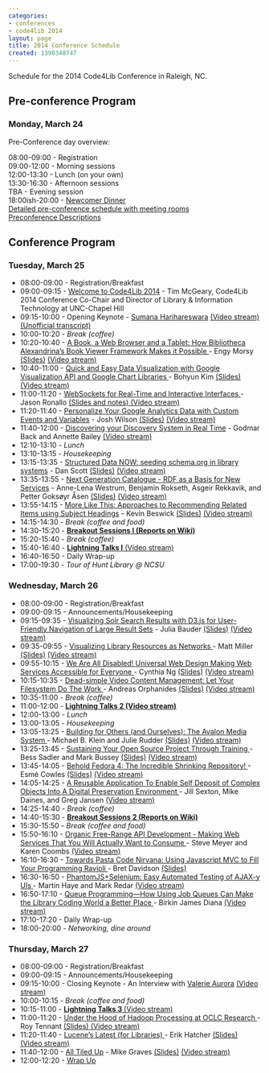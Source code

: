 ```yaml
---
categories:
- conferences
- code4lib 2014
layout: page
title: 2014 Conference Schedule
created: 1390348747
---
```

<p>Schedule for the 2014 Code4Lib Conference in Raleigh, NC.</p>

<!--break-->
<h2 id="conf"><strong>Pre-conference Program</strong></h2>
<h3><span class="date">Monday, March 24</span></h3>
<dl class="day">
<p><span class="date">Pre-Conference day overview:</span></p>
<dt class="vevent">08:00-09:00
- <span class="summary">Registration</span></dt>
<dt class="vevent">09:00-12:00 - <span class="summary">Morning
sessions</span></dt>
<dt class="vevent">12:00-13:30 - <span class="summary">Lunch (on your
own)</span></dt>
<dt class="vevent">13:30-16:30 - <span class="summary">Afternoon
sessions</span></dt>
<dt class="vevent">TBA - <span class="summary">Evening session</span></dt>
<dt class="vevent">18:00ish-20:00 -
  <span class="summary">
    <a href="http://wiki.code4lib.org/index.php/2014_Social_Activities#Newcomer_Dinner.2C_Monday_3.2F24"
    target="blank">
      Newcomer Dinner
    </a>
  </span>
</dt>
<dt class="vevent"><a href="http://adjam.github.io/c4lstatic/">Detailed
pre-conference schedule with meeting rooms</a></dt>
<dt class="vevent"><a href="http://wiki.code4lib.org/index.php/2014_preconference_proposals">Preconference
Descriptions</a></dt>

</dl>

<h2 id="conf"><strong>Conference Program</strong></h2>
<h3><span class="date">Tuesday, March 25</span></h3>
<ul>
<li>08:00-09:00 - Registration/Breakfast</li>
<li>09:00-09:15 -
  <a href="/files/Welcome-to-C4L2014.pptx">
    Welcome to Code4Lib 2014</a>
  - Tim McGeary, Code4Lib 2014 Conference Co-Chair and Director of
  Library & Information Technology at UNC-Chapel Hill
</li>
<li>09:15-10:00 - Opening Keynote -
  <a href="http://www.harihareswara.net/">Sumana Harihareswara</a>
  <a href="http://www.youtube.com/watch?v=_8MJATYsqbY">
    (Video stream) 
  <a href="http://wiki.code4lib.org/index.php/2014_Keynote_by_Sumana_Harihareswara">(Unofficial transcript)
  </a>
</li>
<li>10:00-10:20 - <em>Break (coffee)</em></li>
<li>10:20-10:40 -
  <a href="/conference/2014/omar">A Book, a Web Browser and a
    Tablet: How Bibliotheca Alexandrina’s Book Viewer Framework Makes it
    Possible
  </a>
  - Engy Morsy
  <a href="/files/kim-c4l14.pptx">(Slides)</a>
  <a href="http://www.youtube.com/watch?v=_8MJATYsqbY&feature=share&t=58m">
    (Video stream)
  </a>
</li>
<li>10:40-11:00 -
  <a href="/conference/2014/kim">
    Quick and Easy Data Visualization with Google Visualization API and
    Google Chart Libraries
  </a>
  - Bohyun Kim
  <a href="/files/kim-c4l14.pptx">(Slides)</a>
  <a href="http://www.youtube.com/watch?v=_8MJATYsqbY&feature=share&t=1h10m6s">
    (Video stream)
  </a>
</li>
<li>11:00-11:20 -
  <a href="/conference/2014/ronallo">
    WebSockets for Real-Time and Interactive Interfaces
  </a>
  - Jason Ronallo
  <a href="http://ronallo.com/presentations/code4lib-2014-websockets/">
    (Slides and notes)
  </a>
  <a href="http://www.youtube.com/watch?v=_8MJATYsqbY&feature=share&t=1h25m37s">
    (Video stream)</a>
</li>
<li>11:20-11:40 - <a href="/conference/2014/wilson">Personalize Your Google
    Analytics Data with Custom Events and Variables</a> - Josh
    Wilson <a href="/files/Wilson-c4l14.pdf">(Slides)</a> <a href="http://www.youtube.com/watch?v=_8MJATYsqbY&feature=share&t=1h41m59s">(Video
    stream)</a></li>
<li>11:40-12:00 - <a href="/conference/2014/back">Discovering your Discovery
    System in Real Time</a> - Godmar Back and Annette
    Bailey <a href="http://www.youtube.com/watch?v=_8MJATYsqbY&feature=share&t=1h59m25s">(Video
    stream)</a></li>
<li>12:10-13:10 - <em>Lunch</em></li>
<li>13:10-13:15 - <em>Housekeeping</em></li>
<li>13:15-13:35 - <a href="/conference/2014/scott">Structured Data NOW:
    seeding schema.org in library systems</a> - Dan
    Scott <a href="http://goo.gl/Z3PWwS">(Slides)</a> <a href="http://www.youtube.com/watch?v=fCaBnzZZDug&feature=share&t=2m3s">(Video
    stream)</a></li>
<li>13:35-13:55 - <a href="/conference/2014/westrum">Next Generation Catalogue
- RDF as a Basis for New Services</a> - Anne-Lena Westrum, Benjamin Rokseth,
Asgeir Rekkavik, and Petter Goksøyr
Åsen <a href="/files/Rekkavik-Westrum-c4l14.pptx">(Slides)</a> <a href="http://www.youtube.com/watch?v=fCaBnzZZDug&feature=share&t=25m53s">(Video
stream)</a></li>
<li>13:55-14:15 - <a href="/conference/2014/beswick">More Like This:
    Approaches to Recommending Related Items using Subject Headings</a> -
    Kevin
    Beswick <a href="/files/morelikethis-nonwide.pdf">(Slides)</a> <a href="http://www.youtube.com/watch?v=fCaBnzZZDug&feature=share&t=47m57s">(Video
    stream)</a></li>
<li>14:15-14:30 - <em>Break (coffee and food)</em></li>
<li>14:30-15:20
- <strong><a href="http://wiki.code4lib.org/index.php/2014_Breakout_I_(Tuesday)">Breakout
Sessions I (Reports on Wiki)</a></strong></li>
<li>15:20-15:40 - <em>Break (coffee)</em></li>
<li>15:40-16:40
- <strong><a href="http://wiki.code4lib.org/index.php/2014_Lightning_Talks#Tuesday_15:40_PM_to_16:40_PM">Lightning
Talks I</a></strong><a href="http://www.youtube.com/watch?v=fCaBnzZZDug&feature=share&t=1h10m53s"> (Video stream)</a></li>
<li>16:40-16:50 - Daily Wrap-up</li>
<li>17:00-19:30
- <em><a href="https://twitter.com/search?q=%23c4l14%20hunt&amp;src=typd"></a>Tour
of Hunt Library @ NCSU</em></li>
</ul>


<h3><span class="date">Wednesday, March 26</span></h3>
<ul>
<li>08:00-09:00 - Registration/Breakfast</li>
<li>09:00-09:15 - Announcements/Housekeeping
<li>09:15-09:35 - <a href="/conference/2014/bauder">Visualizing Solr Search
    Results with D3.js for User-Friendly Navigation of Large Result Sets</a> -
    Julia
    Bauder <a href="/files/bauder-c4l14.pptx">(Slides)</a> 
  <a href="http://www.youtube.com/watch?v=zLHvLZCc-K4&feature=share&t=10m16s">
  (Video stream)</a>
</li>
<li>09:35-09:55 -
  <a href="/conference/2014/miller">Visualizing Library
    Resources as Networks
  </a>
  - Matt Miller
  <a href="/files/miller-c4l14.ppt">(Slides)</a>
  <a href="http://www.youtube.com/watch?v=zLHvLZCc-K4&feature=share&t=26m16s">
    (Video stream)
  </a>
</li>
<li>09:55-10:15 -
  <a href="/conference/2014/ng">
    We Are All Disabled! Universal Web Design Making Web Services
    Accessible for Everyone
  </a>
  - Cynthia Ng
  <a href="/files/ng-c4l14.pptx">(Slides)</a>
  <a href="http://www.youtube.com/watch?v=zLHvLZCc-K4&feature=share&t=47m3s">
    (Video stream)
  </a>
</li>
<li>10:15-10:35 -
  <a href="/conference/2014/orphanides">
    Dead-simple Video Content Management: Let Your Filesystem
    Do The Work
  </a>
  - Andreas Orphanides
  <a href="/files/orphanides-c4l14.pptx">(Slides)</a>
  <a href="http://www.youtube.com/watch?v=zLHvLZCc-K4&feature=share&t=1h10m11s">
    (Video stream)
  </a>
</li>
<li>10:35-11:00 - <em>Break (coffee)</em></li>
<li>11:00-12:00 -
  <strong>
    <a href="http://wiki.code4lib.org/index.php/2014_Lightning_Talks">
      Lightning Talks 2
    </a> 
    <a href="http://www.youtube.com/watch?v=zLHvLZCc-K4&feature=share&t=1h33m47s">
      (Video stream)
    </a>
  </strong>
</li>
<li>12:00-13:00 - <em>Lunch</em></li>
<li>13:00-13:05 - <em>Housekeeping</em></li>
<li>13:05-13:25 -
  <a href="/conference/2014/klein">
    Building for Others (and Ourselves): The Avalon Media System
  </a>
  - Michael B. Klein and Julie Rudder
  <a href="/files/klein-rudder-c4l14.pptx">(Slides)</a>
  <a href="http://www.youtube.com/watch?v=qEx8s7HI1to&feature=share">(Video stream)</a>
</li>
<li>13:25-13:45 -
  <a href="/conference/2014/sadler">
    Sustaining Your Open Source Project Through Training
  </a>
  - Bess Sadler and Mark Bussey
  <a href="/files/sadler-c4l14.ppt">(Slides)</a>
  <a href="http://www.youtube.com/watch?v=qEx8s7HI1to&feature=share&t=19m02s">
    (Video stream)
  </a>
</li>
<li>13:45-14:05 -
  <a href="/conference/2014/cowles">
    Behold Fedora 4: The Incredible Shrinking Repository!
  </a>
  - Esmé Cowles
  <a href="/files/cowles-c4l14.ppt">(Slides)</a>
  <a href="http://www.youtube.com/watch?v=qEx8s7HI1to&feature=share&t=43m20s">(Video stream)</a>
</li>
<li>14:05-14:25 -
  <a href="/conference/2014/sexton">
    A Reusable Application To Enable Self Deposit of Complex Objects Into A Digital Preservation
Environment
  </a>
  - Jill Sexton, Mike Daines, and Greg Jansen
  <a href="http://www.youtube.com/watch?v=qEx8s7HI1to&feature=share&t=57m6s">(Video stream)</a>
</li>
<li>14:25-14:40 - <em>Break (coffee)</em></li>
<li>14:40-15:30
      - <strong><a href="http://wiki.code4lib.org/index.php/2014_Breakout_II_(Wednesday)">Breakout
      Sessions 2 (Reports on Wiki)</a></strong>
</li>
<li>15:30-15:50 - <em>Break (coffee and food)</em></li>
<li>15:50-16:10 -
  <a href="/conference/2014/meyer">
    Organic Free-Range API Development - Making Web Services That You Will Actually Want to Consume
  </a>
  - Steve Meyer and Karen Coombs
  <a href="http://www.youtube.com/watch?v=qEx8s7HI1to&feature=share&t=1h16m20s">(Video stream)</a>
</li>
<li>16:10-16:30 -
  <a href="/conference/2014/davidson">
    Towards Pasta Code Nirvana: Using Javascript MVC to Fill Your Programming Ravioli
  </a>
  - Bret Davidson
  <a href="/files/towards_pasta_code_nirvana.pdf">(Slides)</a>
</li>
<li>16:30-16:50 -
  <a href="/conference/2014/haye">
    PhantomJS+Selenium: Easy Automated Testing of AJAX-y UIs
  </a>
  - Martin Haye and Mark Redar
  <a href="http://www.youtube.com/watch?v=qEx8s7HI1to&feature=share&t=1h54m30s">
    (Video stream)
  </a>
</li>
<li>16:50-17:10 -
  <a href="/conference/2014/diana">
    Queue Programming&mdash;How Using Job Queues Can Make the Library Coding World a Better Place
  </a>
  - Birkin James Diana
  <a href="http://www.youtube.com/watch?v=qEx8s7HI1to&feature=share&t=2h13m55s">
    (Video stream)
  </a>
</li>
<li>17:10-17:20 - Daily Wrap-up</li>
<li>18:00-20:00 - <em>Networking, dine around</em></li>

</ul>

<h3><span class="date">Thursday, March 27</span></h3>
<ul>
<li>08:00-09:00 - Registration/Breakfast</li>
<li>09:00-09:15 - Announcements/Housekeeping</li>
<li>09:15-10:00 - Closing Keynote - An Interview with
  <a href="http://blog.valerieaurora.org/">Valerie Aurora</a>
  <a href="http://www.youtube.com/watch?v=B5lFjpERsy0&feature=share">(Video stream)</a>
</li>
<li>10:00-10:15 - <em>Break (coffee and food)</em></li>
<li>10:15-11:00 -
  <strong>
    <a href="http://wiki.code4lib.org/index.php/2014_Lightning_Talks">
      Lightning Talks 3
    </a>
  </strong>
  <a href="http://www.youtube.com/watch?v=B5lFjpERsy0&feature=share&t=49m10s">(Video stream)</a>
</li>
<li>11:00-11:20 -
  <a href="/conference/2014/tennant">
    Under the Hood of Hadoop Processing at OCLC Research
  </a>
  - Roy Tennant
  <a href="/files/tennant-c4l14.pptx">
    (Slides)
  </a>
  <a href="http://www.youtube.com/watch?v=B5lFjpERsy0&feature=share&t=1h39m6s">
    (Video stream)
  </a>
</li>
<li>11:20-11:40 -
  <a href="/conference/2014/hatcher">
    Lucene’s Latest (for Libraries)
  </a>
  - Erik Hatcher
  <a href="/files/hatcher-c4l14.pdf">(Slides)</a>
  <a href="http://www.youtube.com/watch?v=B5lFjpERsy0&feature=share&t=1h59m27s">
    (Video stream)
  </a>
</li>
<li>11:40-12:00 -
  <a href="/conference/2014/graves">All Tiled Up</a>
  - Mike Graves
  <a href="/files/graves-c4l14.pptx">(Slides)</a>
  <a href="http://www.youtube.com/watch?v=B5lFjpERsy0&feature=share&t=2h19m20s">
    (Video stream)
  </a>
</li>
<li>12:00-12:20 - <a href="/files/mcgeary-closing-c4l14.pptx">Wrap Up</a></li>
</ul>
